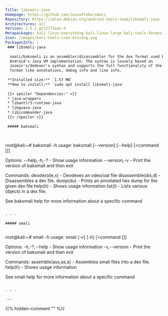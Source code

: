 ```yaml
---
Title: libsmali-java
Homepage: https://github.com/JesusFreke/smali
Repository: https://salsa.debian.org/android-tools-team/libsmali-java
Architectures: all
Version: 2.5.2.git2771eae-4
Metapackages: kali-linux-everything kali-linux-large kali-tools-forensics kali-tools-respond kali-tools-reverse-engineering 
Icon: /images/kali-tools-icon-missing.svg
PackagesInfo: |
 ### libsmali-java
 
  smali/baksmali is an assembler/disassembler for the dex format used by dalvik,
  Android's Java VM implementation. The syntax is loosely based on
  Jasmin's/dedexer's syntax and supports the full functionality of the dex
  format like annotations, debug info and line info.
 
 **Installed size:** `1.57 MB`  
 **How to install:** `sudo apt install libsmali-java`  
 
 {{< spoiler "Dependencies:" >}}
 * java-wrappers
 * libantlr3-runtime-java
 * libguava-java
 * libjcommander-java
 {{< /spoiler >}}
 
 ##### baksmali
 
 
 ```
 root@kali:~# baksmali -h
 usage: baksmali [--version] [--help] [<command [<args>]]
 
 Options:
   --help,-h,-? - Show usage information
   --version,-v - Print the version of baksmali and then exit
 
 Commands:
   deodex(de,x) - Deodexes an odex/oat file
   disassemble(dis,d) - Disassembles a dex file.
   dump(du) - Prints an annotated hex dump for the given dex file
   help(h) - Shows usage information
   list(l) - Lists various objects in a dex file.
 
 See baksmali help <command> for more information about a specific command
 ```
 
 - - -
 
 ##### smali
 
 
 ```
 root@kali:~# smali -h
 usage: smali [-v] [-h] [<command [<args>]]
 
 Options:
   -h,-?,--help - Show usage information
   -v,--version - Print the version of baksmali and then exit
 
 Commands:
   assemble(ass,as,a) - Assembles smali files into a dex file.
   help(h) - Shows usage information
 
 See smali help <command> for more information about a specific command
 ```
 
 - - -
 
---
```

{{% hidden-comment "<!--Do not edit anything above this line-->" %}}
